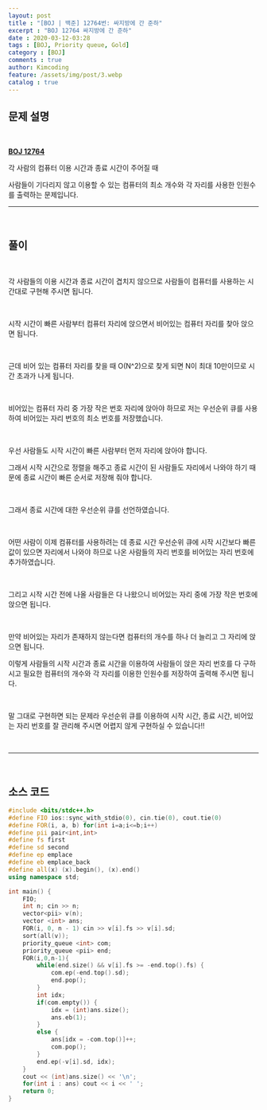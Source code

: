 ```yaml
---
layout: post
title : "[BOJ | 백준] 12764번: 싸지방에 간 준하"
excerpt : "BOJ 12764 싸지방에 간 준하"
date : 2020-03-12-03:28
tags : [BOJ, Priority queue, Gold]
category : [BOJ]
comments : true
author: Kimcoding
feature: /assets/img/post/3.webp
catalog : true
---
```


## 문제 설명

<br/>

**[BOJ 12764](https://www.acmicpc.net/problem/12764)**

각 사람의 컴퓨터 이용 시간과 종료 시간이 주어질 때

사람들이 기다리지 않고 이용할 수 있는 컴퓨터의 최소 개수와 각 자리를 사용한 인원수를 출력하는 문제입니다.

---
<br/>

## 풀이

<br/>



각 사람들의 이용 시간과 종료 시간이 겹치지 않으므로
사람들이 컴퓨터를 사용하는 시간대로 구현해 주시면 됩니다.

<br/>

시작 시간이 빠른 사람부터 컴퓨터 자리에 앉으면서
비어있는 컴퓨터 자리를 찾아 앉으면 됩니다.

<br/>

근데 비어 있는 컴퓨터 자리를 찾을 때 O(N^2)으로 찾게 되면
N이 최대 10만이므로 시간 초과가 나게 됩니다.

<br/>

비어있는 컴퓨터 자리 중 가장 작은 번호 자리에 앉아야 하므로
저는 우선순위 큐를 사용하여 비어있는 자리 번호의 최소 번호를 저장했습니다.

<br/>

우선 사람들도 시작 시간이 빠른 사람부터 먼저 자리에 앉아야 합니다.

그래서 시작 시간으로 정렬을 해주고
종료 시간이 된 사람들도 자리에서 나와야 하기 때문에 종료 시간이 빠른 순서로 저장해 줘야 합니다.

<br/>

그래서 종료 시간에 대한 우선순위 큐를 선언하였습니다.

<br/>

어떤 사람이 이제 컴퓨터를 사용하려는 데 종료 시간 우선순위 큐에 시작 시간보다 빠른 값이 있으면
자리에서 나와야 하므로 나온 사람들의 자리 번호를 비어있는 자리 번호에 추가하였습니다.

<br/>

그리고 시작 시간 전에 나올 사람들은 다 나왔으니 비어있는 자리 중에
가장 작은 번호에 앉으면 됩니다.

<br/>

만약 비어있는 자리가 존재하지 않는다면 컴퓨터의 개수를 하나 더 늘리고 그 자리에 앉으면 됩니다.
<br/>


이렇게 사람들의 시작 시간과 종료 시간을 이용하여 사람들이 앉은 자리 번호를 다 구하시고
필요한 컴퓨터의 개수와 각 자리를 이용한 인원수를 저장하여 출력해 주시면 됩니다.

<br/>

말 그대로 구현하면 되는 문제라
우선순위 큐를 이용하여 시작 시간, 종료 시간, 비어있는 자리 번호를 잘 관리해 주시면
어렵지 않게 구현하실 수 있습니다!!

<br/>

---

<br/>

## <i class="fa fa-code"></i> 소스 코드

```cpp
#include <bits/stdc++.h>
#define FIO ios::sync_with_stdio(0), cin.tie(0), cout.tie(0)
#define FOR(i, a, b) for(int i=a;i<=b;i++)
#define pii pair<int,int>
#define fs first
#define sd second
#define ep emplace
#define eb emplace_back
#define all(x) (x).begin(), (x).end()
using namespace std;

int main() {
    FIO;
    int n; cin >> n;
    vector<pii> v(n);
    vector <int> ans;
    FOR(i, 0, n - 1) cin >> v[i].fs >> v[i].sd;
    sort(all(v));
    priority_queue <int> com;
    priority_queue <pii> end;
    FOR(i,0,n-1){
        while(end.size() && v[i].fs >= -end.top().fs) {
            com.ep(-end.top().sd);
            end.pop();
        }
        int idx;
        if(com.empty()) {
            idx = (int)ans.size();
            ans.eb(1);
        }
        else {
            ans[idx = -com.top()]++;
            com.pop();
        }
        end.ep(-v[i].sd, idx);
    }
    cout << (int)ans.size() << '\n';
    for(int i : ans) cout << i << ' ';
    return 0;
}
```

